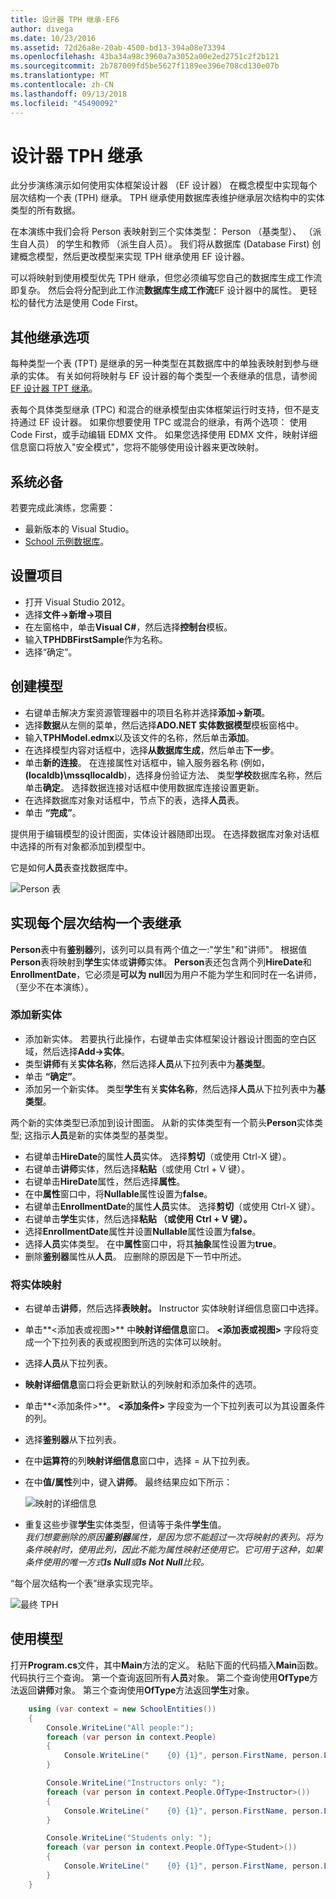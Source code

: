 ```yaml
---
title: 设计器 TPH 继承-EF6
author: divega
ms.date: 10/23/2016
ms.assetid: 72d26a8e-20ab-4500-bd13-394a08e73394
ms.openlocfilehash: 43ba34a98c3960a7a3052a00e2ed2751c2f2b121
ms.sourcegitcommit: 2b787009fd5be5627f1189ee396e708cd130e07b
ms.translationtype: MT
ms.contentlocale: zh-CN
ms.lasthandoff: 09/13/2018
ms.locfileid: "45490092"
---
```

# <a name="designer-tph-inheritance"></a>设计器 TPH 继承
此分步演练演示如何使用实体框架设计器 （EF 设计器） 在概念模型中实现每个层次结构一个表 (TPH) 继承。 TPH 继承使用数据库表维护继承层次结构中的实体类型的所有数据。

在本演练中我们会将 Person 表映射到三个实体类型： Person （基类型）、 （派生自人员） 的学生和教师 （派生自人员）。 我们将从数据库 (Database First) 创建概念模型，然后更改模型来实现 TPH 继承使用 EF 设计器。

可以将映射到使用模型优先 TPH 继承，但您必须编写您自己的数据库生成工作流即复杂。 然后会将分配到此工作流**数据库生成工作流**EF 设计器中的属性。 更轻松的替代方法是使用 Code First。

## <a name="other-inheritance-options"></a>其他继承选项

每种类型一个表 (TPT) 是继承的另一种类型在其数据库中的单独表映射到参与继承的实体。  有关如何将映射与 EF 设计器的每个类型一个表继承的信息，请参阅[EF 设计器 TPT 继承](~/ef6/modeling/designer/inheritance/tpt.md)。

表每个具体类型继承 (TPC) 和混合的继承模型由实体框架运行时支持，但不是支持通过 EF 设计器。 如果你想要使用 TPC 或混合的继承，有两个选项： 使用 Code First，或手动编辑 EDMX 文件。 如果您选择使用 EDMX 文件，映射详细信息窗口将放入"安全模式"，您将不能够使用设计器来更改映射。

## <a name="prerequisites"></a>系统必备

若要完成此演练，您需要：

- 最新版本的 Visual Studio。
- [School 示例数据库](~/ef6/resources/school-database.md)。

## <a name="set-up-the-project"></a>设置项目

-   打开 Visual Studio 2012。
-   选择**文件-&gt;新增-&gt;项目**
-   在左窗格中，单击**Visual C\#**，然后选择**控制台**模板。
-   输入**TPHDBFirstSample**作为名称。
-   选择“确定”。

## <a name="create-a-model"></a>创建模型

-   右键单击解决方案资源管理器中的项目名称并选择**添加-&gt;新项**。
-   选择**数据**从左侧的菜单，然后选择**ADO.NET 实体数据模型**模板窗格中。
-   输入**TPHModel.edmx**以及该文件的名称，然后单击**添加**。
-   在选择模型内容对话框中，选择**从数据库生成**，然后单击**下一步**。
-   单击**新的连接**。
    在连接属性对话框中，输入服务器名称 (例如， **(localdb)\\mssqllocaldb**)，选择身份验证方法、 类型**学校**数据库名称，然后单击**确定**。
    选择数据连接对话框中使用数据库连接设置更新。
-   在选择数据库对象对话框中，节点下的表，选择**人员**表。
-   单击 **“完成”**。

提供用于编辑模型的设计图面，实体设计器随即出现。 在选择数据库对象对话框中选择的所有对象都添加到模型中。

它是如何**人员**表查找数据库中。

![Person 表](~/ef6/media/persontable.png) 

## <a name="implement-table-per-hierarchy-inheritance"></a>实现每个层次结构一个表继承

**Person**表中有**鉴别器**列，该列可以具有两个值之一:"学生"和"讲师"。 根据值**Person**表将映射到**学生**实体或**讲师**实体。 **Person**表还包含两个列**HireDate**和**EnrollmentDate**，它必须是**可以为 null**因为用户不能为学生和同时在一名讲师，（至少不在本演练）。

### <a name="add-new-entities"></a>添加新实体

-   添加新实体。
    若要执行此操作，右键单击实体框架设计器设计图面的空白区域，然后选择**Add-&gt;实体**。
-   类型**讲师**有关**实体名称**，然后选择**人员**从下拉列表中为**基类型**。
-   单击 **“确定”**。
-   添加另一个新实体。 类型**学生**有关**实体名称**，然后选择**人员**从下拉列表中为**基类型**。

两个新的实体类型已添加到设计图面。 从新的实体类型有一个箭头**Person**实体类型; 这指示**人员**是新的实体类型的基类型。

-   右键单击**HireDate**的属性**人员**实体。 选择**剪切**（或使用 Ctrl-X 键）。
-   右键单击**讲师**实体，然后选择**粘贴**（或使用 Ctrl + V 键）。
-   右键单击**HireDate**属性，然后选择**属性**。
-   在中**属性**窗口中，将**Nullable**属性设置为**false**。
-   右键单击**EnrollmentDate**的属性**人员**实体。 选择**剪切**（或使用 Ctrl-X 键）。
-   右键单击**学生**实体，然后选择**粘贴 （或使用 Ctrl + V 键）。**
-   选择**EnrollmentDate**属性并设置**Nullable**属性设置为**false**。
-   选择**人员**实体类型。 在中**属性**窗口中，将其**抽象**属性设置为**true**。
-   删除**鉴别器**属性从**人员**。 应删除的原因是下一节中所述。

### <a name="map-the-entities"></a>将实体映射

-   右键单击**讲师**，然后选择**表映射。**
    Instructor 实体映射详细信息窗口中选择。
-   单击**&lt;添加表或视图&gt;** 中**映射详细信息**窗口。
    **&lt;添加表或视图&gt;** 字段将变成一个下拉列表的表或视图到所选的实体可以映射。
-   选择**人员**从下拉列表。
-   **映射详细信息**窗口将会更新默认的列映射和添加条件的选项。
-   单击**&lt;添加条件&gt;**。
    **&lt;添加条件&gt;** 字段变为一个下拉列表可以为其设置条件的列。
-   选择**鉴别器**从下拉列表。
-   在中**运算符**的列**映射详细信息**窗口中，选择 = 从下拉列表。
-   在中**值/属性**列中，键入**讲师**。 最终结果应如下所示：

    ![映射的详细信息](~/ef6/media/mappingdetails2.png)

-   重复这些步骤**学生**实体类型，但请等于条件**学生**值。  
    *我们想要删除的原因**鉴别器**属性，是因为您不能超过一次将映射的表列。将为条件映射时，使用此列，因此不能为属性映射还使用它。它可用于这种，如果条件使用的唯一方式**Is Null**或**Is Not Null**比较。*

“每个层次结构一个表”继承实现完毕。

![最终 TPH](~/ef6/media/finaltph.png)

## <a name="use-the-model"></a>使用模型

打开**Program.cs**文件，其中**Main**方法的定义。 粘贴下面的代码插入**Main**函数。 代码执行三个查询。 第一个查询返回所有**人员**对象。 第二个查询使用**OfType**方法返回**讲师**对象。 第三个查询使用**OfType**方法返回**学生**对象。

``` csharp
    using (var context = new SchoolEntities())
    {
        Console.WriteLine("All people:");
        foreach (var person in context.People)
        {
            Console.WriteLine("    {0} {1}", person.FirstName, person.LastName);
        }

        Console.WriteLine("Instructors only: ");
        foreach (var person in context.People.OfType<Instructor>())
        {
            Console.WriteLine("    {0} {1}", person.FirstName, person.LastName);
        }

        Console.WriteLine("Students only: ");
        foreach (var person in context.People.OfType<Student>())
        {
            Console.WriteLine("    {0} {1}", person.FirstName, person.LastName);
        }
    }
```
